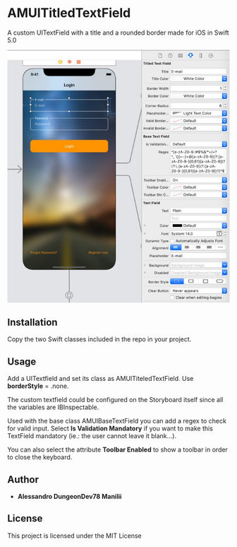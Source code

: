 # AMUITitledTextField

A custom UITextField with a title and a rounded border made for iOS in Swift 5.0


![Image description](https://github.com/DungeonDev78/AMUITitledTextField/blob/master/img001.jpg)

## Installation

Copy the two Swift classes included in the repo in your project.


## Usage

Add a UITextfield and set its class as AMUITiteledTextField. Use **borderStyle** = .none.


The custom textfield could be configured on the Storyboard itself since all the variables are IBInspectable. 

Used with the base class AMUIBaseTextField you can add a regex to check for valid input. Select **Is Validation Mandatory** if you want to make this TextField mandatory (ie.: the user cannot leave it blank...).

You can also select the attribute **Toolbar Enabled** to show a toolbar in order to close the keyboard.

## Author

* **Alessandro DungeonDev78 Manilii**

## License

This project is licensed under the MIT License